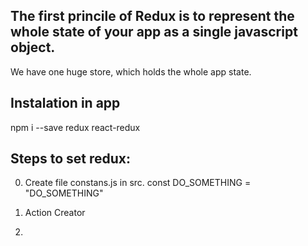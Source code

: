## The first princile of Redux is to represent the whole state of your app as a single javascript object. 
We have one huge store, which holds the whole app state. 
## 

## Instalation in app
  npm i --save redux react-redux

## Steps to set redux:
  0. Create file constans.js in src.
      const DO_SOMETHING = "DO_SOMETHING"
  1. Action Creator 

  2.
